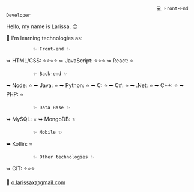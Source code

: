 ### 
                                                            💻 Front-End Developer 

Hello, my name is Larissa. 😊

🌱 I'm learning technologies as:
 
              ✨ Front-end ✨
➥ HTML/CSS: ⭐⭐⭐⭐
➥ JavaScript: ⭐⭐⭐
➥ React: ⭐
 
              ✨ Back-end ✨
➥ Node: ⭐
➥ Java: ⭐
➥ Python: ⭐
➥ C: ⭐
➥ C#: ⭐
➥ .Net: ⭐
➥ C++: ⭐
➥ PHP: ⭐
 
              ✨ Data Base ✨
 
➥ MySQL: ⭐
➥ MongoDB: ⭐
 
              ✨ Mobile ✨
➥ Kotlin: ⭐
 
              ✨ Other technologies ✨
➥ GIT: ⭐⭐⭐
 
 
📧 o.larissax@gmail.com

<!--
**redpyxel/redpyxel** is a ✨ _special_ ✨ repository because its `README.md` (this file) appears on your GitHub profile.

Here are some ideas to get you started:

- 🔭 I’m currently working on ...
- 🌱 I’m currently learning ...
- 👯 I’m looking to collaborate on ...
- 🤔 I’m looking for help with ...
- 💬 Ask me about ...
- 📫 How to reach me: ...
- 😄 Pronouns: ...
- ⚡ Fun fact: ...
-->
